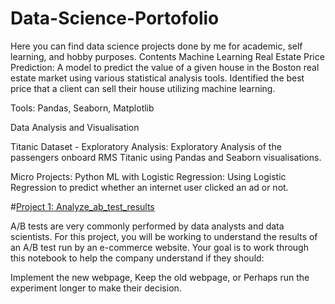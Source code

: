 # Data-Science-Portofolio
Here you can find data science projects done by me for academic, self learning, and hobby purposes.
Contents Machine Learning Real Estate Price Prediction: A model to predict the value of a given house in the Boston real estate market using various statistical analysis tools. Identified the best price that a client can sell their house utilizing machine learning.

Tools: Pandas, Seaborn, Matplotlib

Data Analysis and Visualisation

Titanic Dataset - Exploratory Analysis: Exploratory Analysis of the passengers onboard RMS Titanic using Pandas and Seaborn visualisations.

Micro Projects: Python ML with Logistic Regression: Using Logistic Regression to predict whether an internet user clicked an ad or not.


#[Project 1: Analyze_ab_test_results](https://github.com/AmiraDeriny/Data-Science-Portofolio/blob/main/Analyze_ab_test_results_notebook.ipynb)

A/B tests are very commonly performed by data analysts and data scientists. For this project, you will be working to understand the results of an A/B test run by an e-commerce website. Your goal is to work through this notebook to help the company understand if they should:

Implement the new webpage,
Keep the old webpage, or
Perhaps run the experiment longer to make their decision.
